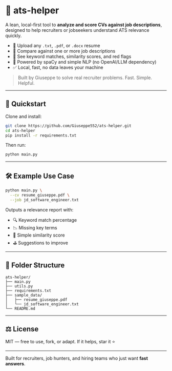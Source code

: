 # 🧾 ats-helper

A lean, local-first tool to **analyze and score CVs against job descriptions**, designed to help recruiters or jobseekers understand ATS relevance quickly.

- 📂 Upload any `.txt`, `.pdf`, or `.docx` resume
- 💼 Compare against one or more job descriptions
- 🤖 See keyword matches, similarity scores, and red flags
- 🧠 Powered by spaCy and simple NLP (no OpenAI/LLM dependency)
- ✅ Local, fast, no data leaves your machine

> Built by Giuseppe to solve real recruiter problems. Fast. Simple. Helpful.

---

## 🚀 Quickstart

Clone and install:

```bash
git clone https://github.com/Giuseppe552/ats-helper.git
cd ats-helper
pip install -r requirements.txt
````

Then run:

```bash
python main.py
```

---

## 🛠 Example Use Case

```bash
python main.py \
  --cv resume_giuseppe.pdf \
  --job jd_software_engineer.txt
```

Outputs a relevance report with:

* 🔍 Keyword match percentage
* 📉 Missing key terms
* 🧠 Simple similarity score
* ⛳ Suggestions to improve

---

## 📁 Folder Structure

```
ats-helper/
├── main.py
├── utils.py
├── requirements.txt
├── sample_data/
│   ├── resume_giuseppe.pdf
│   └── jd_software_engineer.txt
└── README.md
```

---

## ⚖️ License

MIT — free to use, fork, or adapt. If it helps, star it ⭐

---

Built for recruiters, job hunters, and hiring teams who just want **fast answers**.

````

